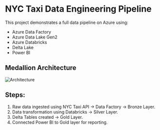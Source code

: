 # NYC Taxi Data Engineering Pipeline

This project demonstrates a full data pipeline on Azure using:
- Azure Data Factory
- Azure Data Lake Gen2
- Azure Databricks
- Delta Lake
- Power BI

## Medallion Architecture
![Architecture](data-pipeline-diagram/medallion-architecture.png)

## Steps:
1. Raw data ingested using NYC Taxi API → Data Factory → Bronze Layer.
2. Data transformation using Databricks → Silver Layer.
3. Delta Tables created → Gold Layer.
4. Connected Power BI to Gold layer for reporting.
